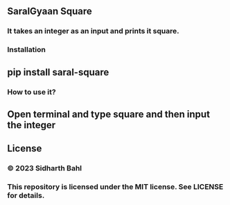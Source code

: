 ## SaralGyaan Square
### It takes an integer as an input and prints it square.

### Installation
## pip install saral-square

### How to use it?
## Open terminal and type square and then input the integer

## License
### © 2023 Sidharth Bahl

### This repository is licensed under the MIT license. See LICENSE for details.
